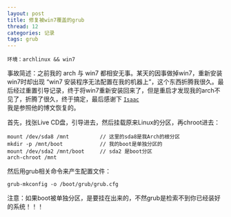 ```yaml
---
layout: post
title: 修复被win7覆盖的grub
thread: 12
categories: 记录
tags: grub 
---
```


    环境：archlinux && win7 
    
事故简述：之前我的 arch 与 win7 都相安无事。某天的因事做掉win7，重新安装win7时却出现 “win7 安装程序无法配置在我的机器上”，这个东西折腾我很久。最后经过重置引导记录，终于将win7重新安装回来了，但是重启才发现我的arch不见了，折腾了很久，终于搞定，最后感谢下 <code><a href="http://gujiaxi.github.io/about/" target="_blank">Isaac</a> </code>  我是参照他的博文恢复的。
   
   
首先，找张Live CD盘，引导进去，然后挂载原来Linux的分区，再chroot进去：

    mount /dev/sda8 /mnt          // 这里的sda8是我Arch的根分区
    mkdir -p /mnt/boot            // 我的boot是单独分区的
    mount /dev/sda2 /mnt/boot     // sda2 是boot分区
    arch-chroot /mnt
    
然后用grub相关命令来产生配置文件：

    grub-mkconfig -o /boot/grub/grub.cfg 
    
    
注意：如果boot被单独分区，是要挂在出来的，不然grub是检索不到你已经装好的系统！！！
